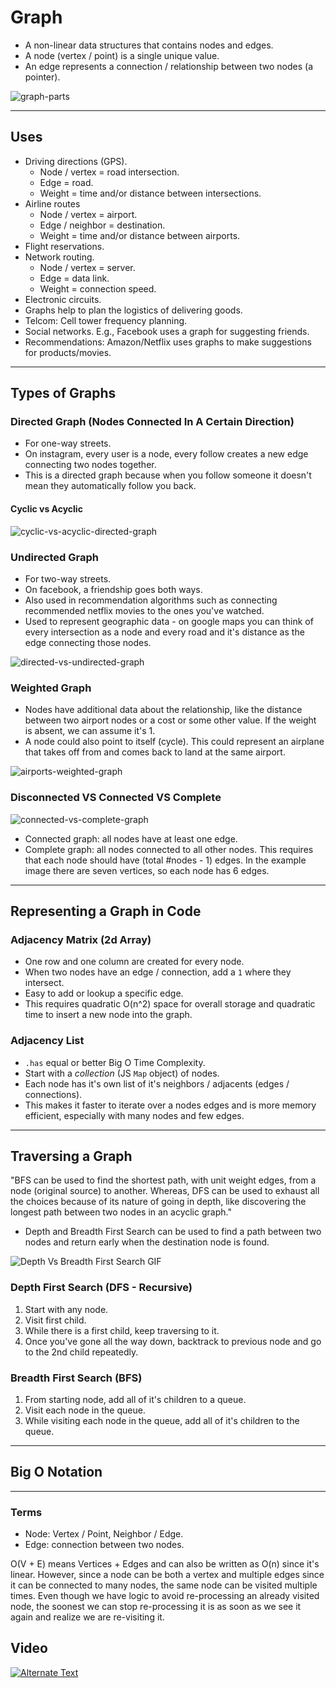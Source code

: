# Graph

- A non-linear data structures that contains nodes and edges.
- A node (vertex / point) is a single unique value.
- An edge represents a connection / relationship between two nodes (a pointer).

![graph-parts](./graph-parts.jpg)

---

## Uses

- Driving directions (GPS).
  - Node / vertex = road intersection.
  - Edge = road.
  - Weight = time and/or distance between intersections.
- Airline routes
  - Node / vertex = airport.
  - Edge / neighbor = destination.
  - Weight = time and/or distance between airports.
- Flight reservations.
- Network routing.
  - Node / vertex = server.
  - Edge = data link.
  - Weight = connection speed.
- Electronic circuits.
- Graphs help to plan the logistics of delivering goods.
- Telcom: Cell tower frequency planning.
- Social networks. E.g., Facebook uses a graph for suggesting friends.
- Recommendations: Amazon/Netflix uses graphs to make suggestions for products/movies.

---

## Types of Graphs

### Directed Graph (Nodes Connected In A Certain Direction)

- For one-way streets.
- On instagram, every user is a node, every follow creates a new edge connecting two nodes together.
- This is a directed graph because when you follow someone it doesn't mean they automatically follow you back.

#### Cyclic vs Acyclic

![cyclic-vs-acyclic-directed-graph](./cyclic-vs-acyclic-directed-graph.jpg)

### Undirected Graph

- For two-way streets.
- On facebook, a friendship goes both ways.
- Also used in recommendation algorithms such as connecting recommended netflix movies to the ones you've watched.
- Used to represent geographic data - on google maps you can think of every intersection as a node and every road and it's distance as the edge connecting those nodes.

![directed-vs-undirected-graph](./directed-vs-undirected-graph.jpg)

### Weighted Graph

- Nodes have additional data about the relationship, like the distance between two airport nodes or a cost or some other value. If the weight is absent, we can assume it's 1.
- A node could also point to itself (cycle). This could represent an airplane that takes off from and comes back to land at the same airport.

![airports-weighted-graph](./airports-weighted-graph.jpg)

### Disconnected VS Connected VS Complete

![connected-vs-complete-graph](./connected-vs-complete-graph.jpg)

- Connected graph: all nodes have at least one edge.
- Complete graph: all nodes connected to all other nodes. This requires that each node should have (total #nodes - 1) edges. In the example image there are seven vertices, so each node has 6 edges.

---

## Representing a Graph in Code

### Adjacency Matrix (2d Array)

- One row and one column are created for every node.
- When two nodes have an edge / connection, add a `1` where they intersect.
- Easy to add or lookup a specific edge.
- This requires quadratic O(n^2) space for overall storage and quadratic time to insert a new node into the graph.

### Adjacency List

- `.has` equal or better Big O Time Complexity.
- Start with a _collection_ (JS `Map` object) of nodes.
- Each node has it's own list of it's neighbors / adjacents (edges / connections).
- This makes it faster to iterate over a nodes edges and is more memory efficient, especially with many nodes and few edges.

---

## Traversing a Graph

"BFS can be used to find the shortest path, with unit weight edges, from a node (original source) to another. Whereas, DFS can be used to exhaust all the choices because of its nature of going in depth, like discovering the longest path between two nodes in an acyclic graph."

- Depth and Breadth First Search can be used to find a path between two nodes and return early when the destination node is found.

![Depth Vs Breadth First Search GIF](./depth-vs-breadth-search-first.gif)

### Depth First Search (DFS - Recursive)

1. Start with any node.
2. Visit first child.
3. While there is a first child, keep traversing to it.
4. Once you've gone all the way down, backtrack to previous node and go to the 2nd child repeatedly.

### Breadth First Search (BFS)

1. From starting node, add all of it's children to a queue.
2. Visit each node in the queue.
3. While visiting each node in the queue, add all of it's children to the queue.

---

## Big O Notation

---

### Terms

- Node: Vertex / Point, Neighbor / Edge.
- Edge: connection between two nodes.

O(V + E) means Vertices + Edges and can also be written as O(n) since it's
linear. However, since a node can be both a vertex and multiple edges since it
can be connected to many nodes, the same node can be visited multiple times.
Even though we have logic to avoid re-processing an already visited node, the
soonest we can stop re-processing it is as soon as we see it again and realize
we are re-visiting it.

## Video

[![Alternate Text](https://i.ytimg.com/an_webp/fi8N9vyWJuY/mqdefault_6s.webp?du=3000&sqp=CLzQq4gG&rs=AOn4CLDJIqvxS1TgCiH2Nl5MiSai60VuZQ)](https://www.youtube.com/watch?v=fi8N9vyWJuY "Graphs Video")
